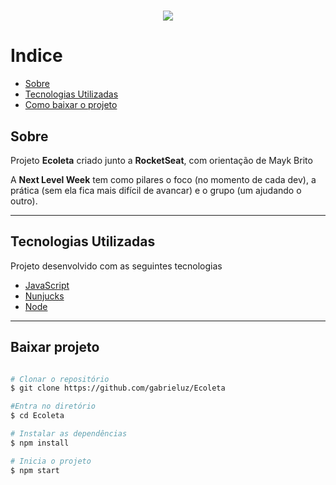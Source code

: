 <h1 align="center">
<img src="https://ik.imagekit.io/bzw0ybymdr/logo_1YiHLRLXZ.svg">
</h1>

# Indice

- [Sobre](#Sobre)
- [Tecnologias Utilizadas](#-Tecnologias-Utilizadas)
- [Como baixar o projeto](#-baixar-Projeto)


## Sobre

  Projeto **Ecoleta**  criado junto a **RocketSeat**, 
com orientação de Mayk Brito


A **Next Level Week** tem como pilares o foco (no momento de cada dev), a prática (sem ela fica mais difícil de avancar) e o grupo (um ajudando o outro).

---

## Tecnologias Utilizadas

Projeto desenvolvido com as seguintes tecnologias

- [JavaScript](https://devdocs.io/javascript/)
- [Nunjucks](https://mozilla.github.io/nunjucks/)
- [Node](https://nodejs.org/en/docs/)

---

## Baixar projeto

```bash

# Clonar o repositório
$ git clone https://github.com/gabrieluz/Ecoleta

#Entra no diretório
$ cd Ecoleta

# Instalar as dependências
$ npm install

# Inicia o projeto
$ npm start

```


